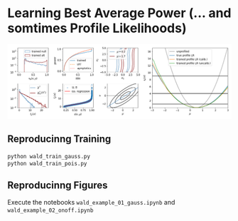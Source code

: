 # Learning Best Average Power (... and somtimes Profile Likelihoods)


![Alt text](gauss_fig.png?raw=true "Title")


## Reproducinng Training

```
python wald_train_gauss.py
python wald_train_pois.py
```

## Reproducinng Figures

Execute the notebooks `wald_example_01_gauss.ipynb` and `wald_example_02_onoff.ipynb`
